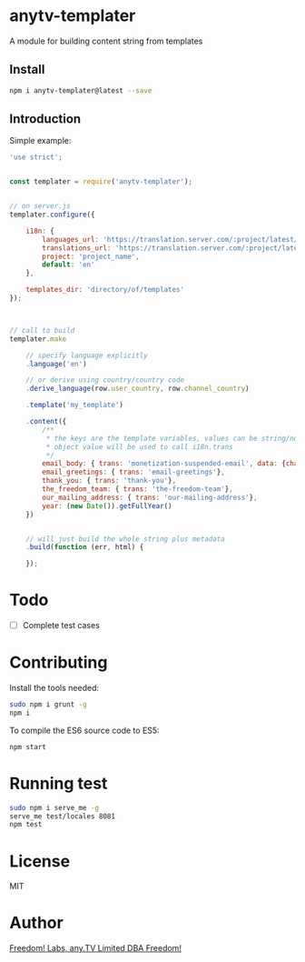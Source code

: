 # anytv-templater

A module for building content string from templates


## Install

```sh
npm i anytv-templater@latest --save
```

## Introduction

Simple example:
```js
'use strict';


const templater = require('anytv-templater');


// on server.js
templater.configure({

    i18n: {
        languages_url: 'https://translation.server.com/:project/latest/languages.json',
        translations_url: 'https://translation.server.com/:project/latest/:lang.json',
        project: 'project_name',
        default: 'en'
    },

    templates_dir: 'directory/of/templates'
});



// call to build
templater.make

    // specify language explicitly
    .language('en')

    // or derive using country/country code
    .derive_language(row.user_country, row.channel_country)

    .template('my_template')

    .content({
        /**
         * the keys are the template variables, values can be string/number/object
         * object value will be used to call i18n.trans
         */
        email_body: { trans: 'monetization-suspended-email', data: {channel_name: row.channel_name}},
        email_greetings: { trans: 'email-greetings'},
        thank_you: { trans: 'thank-you'},
        the_freedom_team: { trans: 'the-freedom-team'},
        our_mailing_address: { trans: 'our-mailing-address'},
        year: (new Date()).getFullYear()
    })


    // will just build the whole string plus metadata
    .build(function (err, html) {

    });

```


# Todo
- [ ] Complete test cases


# Contributing

Install the tools needed:
```sh
sudo npm i grunt -g
npm i
```

To compile the ES6 source code to ES5:
```sh
npm start
```


# Running test

```sh
sudo npm i serve_me -g
serve_me test/locales 8081
npm test
```


# License

MIT


# Author
[Freedom! Labs, any.TV Limited DBA Freedom!](https://www.freedom.tm)
